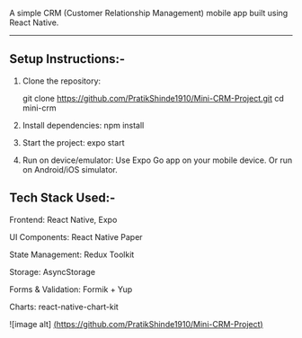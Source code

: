 A simple CRM (Customer Relationship Management) mobile app built using React Native.  

---

## Setup Instructions:-

1. Clone the repository:
   
   git clone https://github.com/PratikShinde1910/Mini-CRM-Project.git
   cd mini-crm
   
3. Install dependencies:
   npm install

4. Start the project:
   expo start

5. Run on device/emulator:
   Use Expo Go app on your mobile device.
   Or run on Android/iOS simulator.

## Tech Stack Used:-
Frontend: React Native, Expo

UI Components: React Native Paper

State Management: Redux Toolkit 

Storage: AsyncStorage 

Forms & Validation: Formik + Yup

Charts: react-native-chart-kit 


![image alt] [(https://github.com/PratikShinde1910/Mini-CRM-Project)](https://github.com/PratikShinde1910/Mini-CRM-Project/blob/9127e1c43b0840d09388d7a41f672491545d792c/HomeScreen.png)





